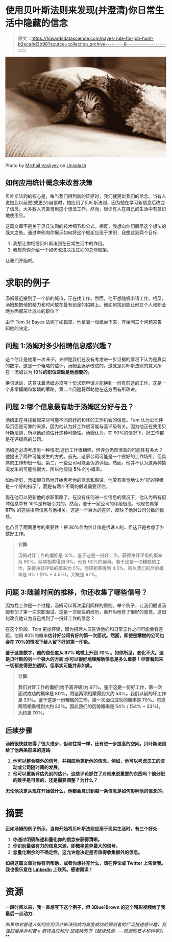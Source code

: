 # 使用贝叶斯法则来发现(并澄清)你日常生活中隐藏的信念

> 原文：<https://towardsdatascience.com/bayes-rule-for-job-hunt-b2eca4d3b98?source=collection_archive---------8----------------------->

![](img/a66e46fba25e766276696a368470b7a3.png)

Photo by [Mikhail Vasilyev](https://unsplash.com/@miklevasilyev?utm_source=medium&utm_medium=referral) on [Unsplash](https://unsplash.com?utm_source=medium&utm_medium=referral)

## 如何应用统计概念来改善决策

贝叶斯法则的核心是，每当我们得到新的证据时，我们就更新我们的信念。当有人说她比以前更(或更少)自信时，她应用了贝叶斯法则，因为她在学习新信息后改变了信念。大多数人凭直觉用这个想法工作。然而，很少有人在自己的生活中有意识地使用它。

这篇文章不是关于贝氏法则的技术细节和公式。相反，我想向你们展示这个想法的强大之处。通过举例向你展示如何将这个框架应用于求职，我想达到两个目标:

1.  我想让你相信贝叶斯法则在日常生活中的作用。
2.  我想向你介绍一个如何改进决策过程的总体框架。

让我们开始吧。

# 求职的例子

汤姆最近搬到了一个新的城市，正在找工作。然而，他不想随机申请工作。相反，汤姆想把他的精力和时间放在最有前途的招聘上。他如何找到能让他在个人和职业两方面都茁壮成长的职位？

由于 Tom 对 Bayes 法则了如指掌，他拿着一张纸坐下来，开始问三个问题来告知他的决定。

## 问题 1:汤姆对多少招聘信息感兴趣？

这个估计是他第一次*先于*。*先验*是我们在没有考虑进一步证据的情况下认为是真实的数字。这是一个粗略的估计，汤姆会逐步改进的。这就是贝叶斯法则的意义所在！汤姆认为 **10%的职位空缺是他想要的。**

换句话说，这意味着汤姆必须写十份求职申请才能换到一份有前途的工作。这是一个非常模糊和繁琐的策略。第二个问题将帮助他在这方面有所改进。

## 问题 2:哪个信息最有助于汤姆区分好与丑？

汤姆正在寻找看起来尽可能不同的好的和坏的工作机会的信息。Tom 认为公司评级页面是可靠的来源，因为他认为好工作很可能与高评级有关。因为他正在使用贝叶斯法则，所以他必须估计这种可能性。汤姆认为，在 90%的情况下，好工作都是在评级高的公司。

汤姆还必须考虑另一种情况:这份工作很糟糕，但评分仍然很高的可能性有多大？他提出了两种可能发生的方式。首先，这家公司可能是一个很好的工作场所，但具体的工作却很一般。第二，一些公司可能会伪造评级。然而，他并不认为这两种情况发生的可能性很大。所以他假设 **5%** 的小概率。

如你所见，汤姆很自然地开始思考他的信念和假设。他没有直觉地认为“好的评级是一个好的指示”，而是有两个不同的假设需要评估。

现在他可以更新他的求职策略了。在没有任何进一步信息的情况下，他认为所有招聘信息中有 10%是有吸引力的。然而，鉴于一家公司的评级很高，他现在希望 **67%** 的这些招聘信息与他相关。这是一个巨大的差异，反映了他对公司分数的信任。

也凸显了两面思考的重要性！把 90%作为估计值是很诱人的，但这只是考虑了少数好工作。

> **计算:**
> 
> 汤姆对好工作的偏好是 10%。鉴于这是一份好工作，获得良好评级的概率为 90%。两项相乘得到 9%。他有 90%的前科。鉴于这是一项糟糕的工作，获得良好评级的概率为 5%。两项相乘得到 4.5%。所以我们的后验概率是 9% / (9% + 4.5%)，大概是 67%。

## 问题 3:随着时间的推移，你还收集了哪些信号？

因为找工作是一个过程，汤姆可以再次运用同样的原则。举个例子，让我们假设汤姆参加了第一次求职面试。这是一次愉快的经历，离开后他有了很好的感觉。这如何改变他认为自己找到了一份好工作的信念？

在这个阶段，Tom 更加怀疑，因为招聘人员告诉他的和日常工作之间可能会有差距。他用 80%的概率**估计好公司有好的第一次面试。然而，即使是糟糕的公司也会在 70%的情况下给人留下好的第一印象。**

**鉴于这些数字，他的信任度从 **67%** 略微上升到 **70%** 。如你所见，变化不大。这是贝叶斯的另一个强大的方面:你可以很好地理解新信息是多么重要！尽管看起来一切都变得更加透明，但事实可能并非如此。**

> ****计算:****
> 
> **我们对好工作的偏好(给予高评级)为 67%。鉴于这是一份好工作，第一次面试成功的概率是 80%。将这两项相乘得到大约 54%。我们以前的坏工作是 33%。鉴于这是一份糟糕的工作，第一次面试成功的概率是 70%。将这两项相乘得到大约 23%。因此我们的后验概率是 54% / (54% + 23%)，大约是 70%。**

## **后续步骤**

**汤姆很快就取得了很大进步，但和往常一样，还有进一步提高的空间。贝叶斯法则给了他两条前进的道路:**

1.  **他可以整合额外的信号，并相应地更新他的信念。例如，他可以考虑员工的波动或公司随时间的发展。**
2.  **他可以重新评估先前的估计。这些评论抓住了对他来说重要的东西吗？他分配的数字是可信的，还是需要调整？为什么？**

**无论他决定从现在开始做什么，他都会意识到每一条信息是如何影响他的信念的。**

# **摘要**

**正如汤姆的例子所示，当你开始将贝叶斯法则应用于现实生活时，有三个好处:**

1.  **你通过明确陈述和量化你的信念来获得清晰。**
2.  **你识别最强有力的信息来源，即概率差异最大的信号。**
3.  **您量化剩余的不确定性，这允许您决定是否值得收集额外的信息。**

**如果这篇文章对你有所帮助，或者你想补充什么，请在评论或 Twitter 上告诉我。我也很乐意在 [LinkedIn](https://www.linkedin.com/in/timo-boehm-datascience/) 上联系。**感谢阅读！****

# **资源**

**一段时间以来，我一直想写下这个例子，但 3Blue1Brown 的这个精彩视频给了我最后一点动力:**

**如果你对普通人如何应用贝叶斯法则成为高度成功的预测者的广泛描述感兴趣，我强烈推荐菲利普·e·泰特洛克和丹·加德纳的书*《超级预测——预测的艺术和科学》。***